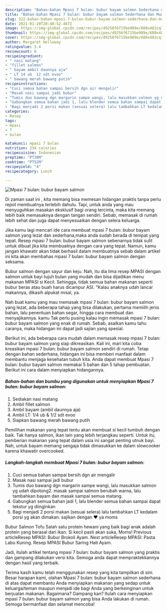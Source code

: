 ```yaml
---
description: "Bahan-bahan Mpasi 7 bulan: bubur bayam salmon Sederhana dan Mudah Dibuat"
title: "Bahan-bahan Mpasi 7 bulan: bubur bayam salmon Sederhana dan Mudah Dibuat"
slug: 322-bahan-bahan-mpasi-7-bulan-bubur-bayam-salmon-sederhana-dan-mudah-dibuat
date: 2021-01-20T20:48:52.467Z
image: https://img-global.cpcdn.com/recipes/d9256f6715be989e/680x482cq70/mpasi-7-bulan-bubur-bayam-salmon-foto-resep-utama.jpg
thumbnail: https://img-global.cpcdn.com/recipes/d9256f6715be989e/680x482cq70/mpasi-7-bulan-bubur-bayam-salmon-foto-resep-utama.jpg
cover: https://img-global.cpcdn.com/recipes/d9256f6715be989e/680x482cq70/mpasi-7-bulan-bubur-bayam-salmon-foto-resep-utama.jpg
author: Margaret Holloway
ratingvalue: 3.4
reviewcount: 8
recipeingredient:
- " nasi matang"
- "fillet salmon"
- " bayam ambil daunnya aja"
- " LT 14 ub  12 sdt evoo"
- " bawang merah bawang putih"
recipeinstructions:
- "Cuci semua bahan sampai bersih dgn air mengalir"
- "Masak nasi sampai jadi bubur"
- "Tumis duo bawang dgn margarin sampe wangi, lalu masukkan salmon yg udah dipotong2. masak sampai salmon berubah warna, lalu tambahkan bayam dan masak sampai semua matang."
- "Gabungkan semua bahan jadi 1, lalu blender semua bahan sampai dapat tekstur yg diinginkan"
- "Bagi menjadi 2 porsi makan (sesuai selera) lalu tambahkan LT kedalam porsi yg akan dimakan. sajikan dengan ❤️ ya moms"
categories:
- Resep
tags:
- mpasi
- 7
- bulan

katakunci: mpasi 7 bulan 
nutrition: 234 calories
recipecuisine: Indonesian
preptime: "PT38M"
cooktime: "PT52M"
recipeyield: "4"
recipecategory: Lunch

---
```



![Mpasi 7 bulan: bubur bayam salmon](https://img-global.cpcdn.com/recipes/d9256f6715be989e/680x482cq70/mpasi-7-bulan-bubur-bayam-salmon-foto-resep-utama.jpg)

Di zaman  saat ini , kita memang bisa memesan hidangan praktis tanpa perlu repot membuatnya terlebih dahulu. Tapi, untuk anda yang mau menyuguhkan masakan eksklusif bagi orang tercinta, maka kita memang lebih baik memasaknya dengan tangan sendiri. Sebab, memasak di rumah lebih sehat dan juga dapat menyesuaikan dengan selera keluarga.

Jika kamu lagi mencari ide cara membuat mpasi 7 bulan: bubur bayam salmon yang lezat dan sederhana,maka anda sudah berada di tempat yang tepat. Resep mpasi 7 bulan: bubur bayam salmon  sebenarnya tidak sulit untuk dibuat jika kita membuatnya dengan cara yang tepat. Namun, kamu jangan khawatir akan tidak berhasil dalam membuatnya 
sebab dalam artikel ini kita akan membahas mpasi 7 bulan: bubur bayam salmon dengan seksama.  

Bubur salmon dengan sayur dan keju. Nah, itu dia lima resep MPASI dengan salmon untuk bayi tujuh bulan yang mudah dan bisa dijadikan menu makanan MPASI si Kecil. Sehingga, tidak semua bahan makanan seperti bubur beras atau buah harus dicampur ASI. &#34;Kalau anaknya udah lancar makannya, dikasih alpukat misal, ya.

Nah buat kamu yang mau memasak mpasi 7 bulan: bubur bayam salmon yang lezat, ada beberapa tahap yang bisa dilakukan, pertama memilih jenis bahan, lalu penentuan bahan segar, hingga cara membuat dan menyajikannya. kamu Tak perlu pusing kalau ingin memasak mpasi 7 bulan: bubur bayam salmon yang enak di rumah. Sebab, asalkan kamu  tahu caranya, maka hidangan ini dapat jadi sajian yang spesial.

Berikut ini, ada beberapa cara mudah dalam memasak resep mpasi 7 bulan: bubur bayam salmon yang siap dikreasikan. Kali ini, mari kita coba kreasikan mpasi 7 bulan: bubur bayam salmon sendiri di rumah. Tetap dengan bahan sederhana, hidangan ini bisa memberi manfaat dalam membantu menjaga kesehatan tubuh kita. Anda dapat membuat Mpasi 7 bulan: bubur bayam salmon memakai 5 bahan dan 5 tahap pembuatan. Berikut ini cara dalam menyiapkan hidangannya.

<!--inarticleads1-->

##### Bahan-bahan dan bumbu yang digunakan untuk menyiapkan Mpasi 7 bulan: bubur bayam salmon:

1. Sediakan  nasi matang
1. Ambil fillet salmon
1. Ambil  bayam (ambil daunnya aja)
1. Ambil  LT: 1/4 ub &amp; 1/2 sdt evoo
1. Siapkan  bawang merah bawang putih


Pemilihan makanan yang tepat tentu akan membuat si kecil tumbuh dengan baik. Tak hanya salmon, ikan lain yang lebih terjangkau seperti. Untuk itu, pemberian makanan yang tepat dalam usia ini sangat penting utnuk bayi. Nah, untuk bayam memang sengaja tidak dimasukkan ke dalam slowcooker karena khawatir overcooked. 

<!--inarticleads2-->

##### Langkah-langkah membuat Mpasi 7 bulan: bubur bayam salmon:

1. Cuci semua bahan sampai bersih dgn air mengalir
1. Masak nasi sampai jadi bubur
1. Tumis duo bawang dgn margarin sampe wangi, lalu masukkan salmon yg udah dipotong2. masak sampai salmon berubah warna, lalu tambahkan bayam dan masak sampai semua matang.
1. Gabungkan semua bahan jadi 1, lalu blender semua bahan sampai dapat tekstur yg diinginkan
1. Bagi menjadi 2 porsi makan (sesuai selera) lalu tambahkan LT kedalam porsi yg akan dimakan. sajikan dengan ❤️ ya moms


Bubur Salmon Tofu Salah satu protein hewani yang baik bagi anak adalah protein yang berasal dari ikan. Si kecil pasti akan suka, Moms! Previous articleResep MPASI: Bubur Brokoli Ayam. Next articleResep MPASI: Pasta Labu Kuning. Resep MPASI Bubur Saring Hati Ayam. 

Jadi, itulah artikel tentang  mpasi 7 bulan: bubur bayam salmon  yang praktis dan gampang dilakukan versi kita. Semoga anda dapat mempraktekkannya dengan hasil yang terbaik. 

Terima kasih kamu telah menggunakan resep yang kita tampilkan di sini. Besar harapan kami, olahan  Mpasi 7 bulan: bubur bayam salmon sederhana di atas dapat membantu Anda menyiapkan makanan yang sedap untuk keluarga/teman maupun menjadi ide bagi Anda yang berkeinginan untuk berjualan makanan. Bagaimana? Gampang kan? Itulah cara menyiapkan mpasi 7 bulan: bubur bayam salmon yang bisa Anda lakukan di rumah. Semoga bermanfaat dan selamat mencoba!

